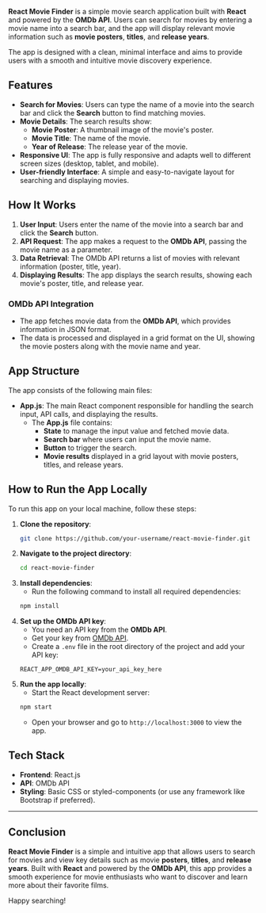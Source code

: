 **React Movie Finder** is a simple movie search application built with **React** and powered by the **OMDb API**. Users can search for movies by entering a movie name into a search bar, and the app will display relevant movie information such as **movie posters**, **titles**, and **release years**.

The app is designed with a clean, minimal interface and aims to provide users with a smooth and intuitive movie discovery experience.

## **Features**

- **Search for Movies**: Users can type the name of a movie into the search bar and click the **Search** button to find matching movies.
- **Movie Details**: The search results show:
  - **Movie Poster**: A thumbnail image of the movie's poster.
  - **Movie Title**: The name of the movie.
  - **Year of Release**: The release year of the movie.
- **Responsive UI**: The app is fully responsive and adapts well to different screen sizes (desktop, tablet, and mobile).
- **User-friendly Interface**: A simple and easy-to-navigate layout for searching and displaying movies.

## **How It Works**

1. **User Input**: Users enter the name of the movie into a search bar and click the **Search** button.
2. **API Request**: The app makes a request to the **OMDb API**, passing the movie name as a parameter.
3. **Data Retrieval**: The OMDb API returns a list of movies with relevant information (poster, title, year).
4. **Displaying Results**: The app displays the search results, showing each movie's poster, title, and release year.

### **OMDb API Integration**
- The app fetches movie data from the **OMDb API**, which provides information in JSON format.
- The data is processed and displayed in a grid format on the UI, showing the movie posters along with the movie name and year.

## **App Structure**

The app consists of the following main files:

- **App.js**: The main React component responsible for handling the search input, API calls, and displaying the results.
  - The **App.js** file contains:
    - **State** to manage the input value and fetched movie data.
    - **Search bar** where users can input the movie name.
    - **Button** to trigger the search.
    - **Movie results** displayed in a grid layout with movie posters, titles, and release years.

## **How to Run the App Locally**

To run this app on your local machine, follow these steps:

1. **Clone the repository**:
   ```bash
   git clone https://github.com/your-username/react-movie-finder.git
   ```
2. **Navigate to the project directory**:
   ```bash
   cd react-movie-finder
   ```
3. **Install dependencies**:
   - Run the following command to install all required dependencies:
   ```bash
   npm install
   ```
4. **Set up the OMDb API key**:
   - You need an API key from the **OMDb API**.
   - Get your key from [OMDb API](http://www.omdbapi.com/apikey.aspx).
   - Create a `.env` file in the root directory of the project and add your API key:
   ```
   REACT_APP_OMDB_API_KEY=your_api_key_here
   ```
5. **Run the app locally**:
   - Start the React development server:
   ```bash
   npm start
   ```
   - Open your browser and go to `http://localhost:3000` to view the app.

## **Tech Stack**
- **Frontend**: React.js
- **API**: OMDb API
- **Styling**: Basic CSS or styled-components (or use any framework like Bootstrap if preferred).

---

## **Conclusion**

**React Movie Finder** is a simple and intuitive app that allows users to search for movies and view key details such as movie **posters**, **titles**, and **release years**. Built with **React** and powered by the **OMDb API**, this app provides a smooth experience for movie enthusiasts who want to discover and learn more about their favorite films.

Happy searching!

